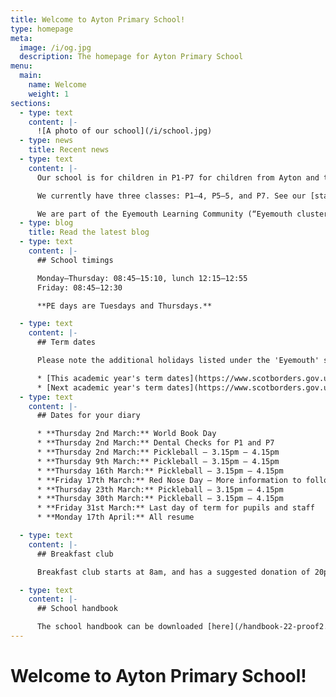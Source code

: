 ```yaml
---
title: Welcome to Ayton Primary School!
type: homepage
meta:
  image: /i/og.jpg
  description: The homepage for Ayton Primary School
menu:
  main:
    name: Welcome
    weight: 1
sections:
  - type: text
    content: |-
      ![A photo of our school](/i/school.jpg)
  - type: news
    title: Recent news
  - type: text
    content: |-
      Our school is for children in P1-P7 for children from Ayton and the surrounding area. Our interim head teacher is Mrs Horsburgh, who is the head teacher of Reston Primary School.

      We currently have three classes: P1–4, P5–5, and P7. See our [staff page](/staff) for more information.

      We are part of the Eyemouth Learning Community (“Eyemouth cluster”) – children from Ayton, Coldingham, Cockburnspath, Eyemouth and Reston primary schools move up to together Eyemouth High School.
  - type: blog
    title: Read the latest blog
  - type: text
    content: |-
      ## School timings

      Monday–Thursday: 08:45–15:10, lunch 12:15–12:55  
      Friday: 08:45–12:30

      **PE days are Tuesdays and Thursdays.**

  - type: text
    content: |-
      ## Term dates

      Please note the additional holidays listed under the 'Eyemouth' section of 'Casual Holidays'.

      * [This academic year's term dates](https://www.scotborders.gov.uk/info/20009/schools_and_learning/621/term_holiday_and_closure_dates/2)
      * [Next academic year's term dates](https://www.scotborders.gov.uk/info/20009/schools_and_learning/621/term_holiday_and_closure_dates/3)
  - type: text
    content: |-
      ## Dates for your diary

      * **Thursday 2nd March:** World Book Day
      * **Thursday 2nd March:** Dental Checks for P1 and P7
      * **Thursday 2nd March:** Pickleball – 3.15pm – 4.15pm
      * **Thursday 9th March:** Pickleball – 3.15pm – 4.15pm
      * **Thursday 16th March:** Pickleball – 3.15pm – 4.15pm
      * **Friday 17th March:** Red Nose Day – More information to follow
      * **Thursday 23th March:** Pickleball – 3.15pm – 4.15pm
      * **Thursday 30th March:** Pickleball – 3.15pm – 4.15pm
      * **Friday 31st March:** Last day of term for pupils and staff
      * **Monday 17th April:** All resume

  - type: text
    content: |-
      ## Breakfast club

      Breakfast club starts at 8am, and has a suggested donation of 20p. Please make sure you receive messages from the school via email or Xpressions for any updates to the schedule.

  - type: text
    content: |-
      ## School handbook

      The school handbook can be downloaded [here](/handbook-22-proof2.pdf).
---
```

# Welcome to Ayton Primary School!
